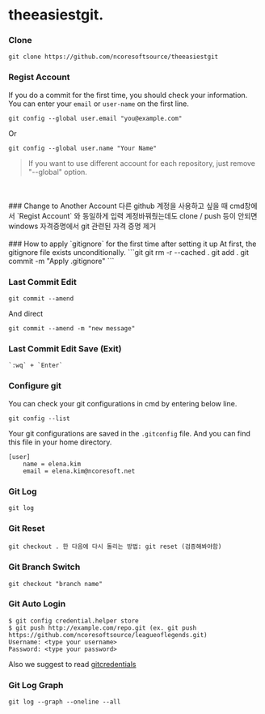 # theeasiestgit.

### Clone
```git
git clone https://github.com/ncoresoftsource/theeasiestgit
```

### Regist Account 
If you do a commit for the first time, you should check your information. <br>
You can enter your `email` or `user-name` on the first line.
```git
git config --global user.email "you@example.com"
```
Or
```git
git config --global user.name "Your Name"
```
> If you want to use different account for each repository, just remove "--global" option.
<br/>
<br/>
### Change to Another Account 
다른 github 계정을 사용하고 싶을 때 cmd창에서 `Regist Account` 와 동일하게 입력
계정바꿔줬는데도 clone / push 등이 안되면 windows 자격증명에서 git 관련된 자격 증명 제거

<br/>
<br/>
### How to apply `gitignore` for the first time after setting it up
At first, the gitignore file exists unconditionally.
```git
git rm -r --cached .
git add .
git commit -m "Apply .gitignore"
```
   
   
### Last Commit Edit
```
git commit --amend
```
And direct
```
git commit --amend -m "new message"
```
   
   
### Last Commit Edit Save (Exit)
```
`:wq` + `Enter`
```
   
   
### Configure git
You can check your git configurations in cmd by entering below line.
```
git config --list
```

Your git configurations are saved in the `.gitconfig` file. And you can find this file in your home directory.
```git
[user]
	name = elena.kim
	email = elena.kim@ncoresoft.net
```
   
   
### Git Log
```
git log
```
   
   
### Git Reset
```
git checkout . 한 다음에 다시 돌리는 방법: git reset (검증해봐야함)
```
   
   
### Git Branch Switch
```
git checkout "branch name"
```
   
   
### Git Auto Login
```
$ git config credential.helper store
$ git push http://example.com/repo.git (ex. git push https://github.com/ncoresoftsource/leagueoflegends.git)
Username: <type your username>
Password: <type your password>
```
Also we suggest to read [ gitcredentials](https://git-scm.com/docs/gitcredentials)
   
   
   
### Git Log Graph
```git
git log --graph --oneline --all
```

